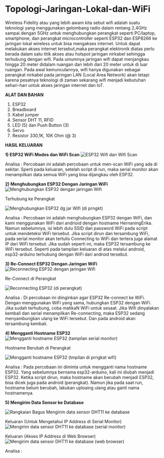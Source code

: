 # Topologi-Jaringan-Lokal-dan-WiFi

Wireless Fidelity atau yang lebih awam kita sebut wifi adalah suatu teknologi yang menggunakan gelombang radio dalam rentang 2,4GHz sampai dengan 5GHz untuk menghubungkan perangkat seperti PC/laptop, smartphone, dan perangkat microcontroller seperti ESP32 dan ESP8266 ke jaringan lokal wireless untuk bisa mengakses internet. Untuk dapat melakukan akses internet tersebut,maka perangkat elektronik diatas perlu berada dalam satu titik akses atau hotspot jaringan nirkabel sehingga terhubung dengan wifi. Pada umumnya jaringan wifi dapat menjangkau hingga 20 meter didalam ruangan dan lebih dari 20 meter untuk di luar ruangan. Pada awal kemunculannya, wifi hanya digunakan sebagai perangkat nirkabel pada jaringan LAN (Local Area Network) akan tetapi karena pesatnya teknologi di zaman sekarang wifi menjadi kebutuhan sehari-hari untuk akses jaringan internet dan IoT.

**ALAT DAN BAHAN**
1) ESP32
2) Breadboard
3) Kabel jumper
4) Sensor DHT 11, RFID
5) LED (5) dan Push Button (3)
6) Servo
7) Resistor 330,1K, 10K Ohm (@ 3)

**HASIL KELUARAN**

**1) ESP32 WiFi Modes dan WiFi Scan**
![ESP32 Wifi dan Wifi Scan](https://user-images.githubusercontent.com/118364435/206267667-efbd1894-a570-4f84-979f-c742f35a85d7.jpeg)

Analisa : Percobaan ini adalah percobaan untuk men-scan WiFi yang ada di sekitar. Sperti pada keluaran, setelah script di run, maka serial monitor akan menampilkan data semua WiFi yang bisa dijangkau oleh ESP32.

**2) Menghubungkan ESP32 Dengan Jaringan WiFi**
![Menghubungkan ESP32 dengan jaringan Wifi](https://user-images.githubusercontent.com/118364435/206267866-c2d1cf68-6645-496e-bfac-645e2acbb1b7.jpeg)

Terhubung ke Perangkat

![Menghubungkan ESP32 dg jar Wifi (di prngkt)](https://user-images.githubusercontent.com/118364435/206267934-21705c35-99d1-4c60-9817-bea080831f07.jpg)

Analisa : Percobaan ini adalah menghubungkan ESP32 dengan WiFi, dan kami menggunakan WiFi dari andrioid dengan hostname HernaningErika. Namun sebelumnya, isi lebih dulu SSID dan password WiFi pada script untuk mendeteksi WiFi tersebut. Jika script dirun dan tersambung WiFi, pada serial monitor akan tertulis Connecting to WiFi dan tertera juga alamat IP dari WiFi tersebut. Jika sudah seperti ini, maka ESP32 tersambung ke WiFi tersebut. Seperti pada tampilan keluaran di atas melalui android, esp32-arduino terhubung dengan WiFi dari android tersebut.

**3) Re-Connect ESP32 Dengan Jaringan WiFi**
![Reconnecting ESP32 dengan jaringan Wifi](https://user-images.githubusercontent.com/118364435/206268095-17bf0158-dfd2-438a-81fd-a397b92cfa2d.jpeg)

Re-Connect di Perangkat

![Reconnecting ESP32 (di perangkat)](https://user-images.githubusercontent.com/118364435/206268172-a912f9f2-3c7c-417b-9040-1e7647a1bd1d.jpg)

Analisa : Di percobaan ini diinginkan agar ESP32 Re-connect ke WiFi. Dengan menggunakan WiFi yang sama, hubungkan ESP32 dengan WiFi. Jika sudah terhubung, coba matikaN WiFi untuk sesaat. Jika Wifi dinyalakan kembali dan serial menampilkan Re-connecting, maka ESP32 sedang menyambungkan ulang ke WiFi tersebut. Dan pada android akan tersambung kembali.

**4) Mengganti Hostname ESP32**
![Mengganti hostname ESP32 (tampilan serial monitor)](https://user-images.githubusercontent.com/118364435/206268306-5ba1a6fe-9773-4de9-9ecf-f14e7326e96a.jpeg)

Hostname Berubah di Perangkat

![Mengganti hostname ESP32 (tmpilan di prngkat wifi)](https://user-images.githubusercontent.com/118364435/206268409-1171089b-2276-4613-aba2-134b094c9957.jpg)

Analisa : Pada percobaan ini diminta untuk mengganti nama hostname ESP32. Yang sebelumnya bernama esp32-arduino, kali ini diubah menjadi ESP32. Ketika script dirun, maka hostname akan berubah menjadi ESP32, bisa dicek juga pada android (perangkat). Namun jika pada saat run, hostname belum berubah, lakukan uploaing ulang atau ganti nama hostnamenya.

**5) Mengirim Data Sensor ke Database**

![Rangkaian Bagus Mengirim data sensor DHT11 ke database](https://user-images.githubusercontent.com/118364435/206268814-c46caf34-e980-41c7-805d-b7c781c5dbad.jpeg)

Keluaran (Untuk Mengetahui IP Address di Serial Monitor)
![Mengirim data sensor DHT11 ke database (serial monitor)](https://user-images.githubusercontent.com/118364435/206269071-ff10ba9a-b5b0-4646-aa96-ef24f8e9641d.jpeg)

Keluaran (Akses IP Address di Web Browser)
![Mengirim data sensor DHT11 ke database (web browser)](https://user-images.githubusercontent.com/118364435/206269197-c0bf2a38-06f9-42be-bb2d-ec2a634e4d35.jpeg)

Analisa :
